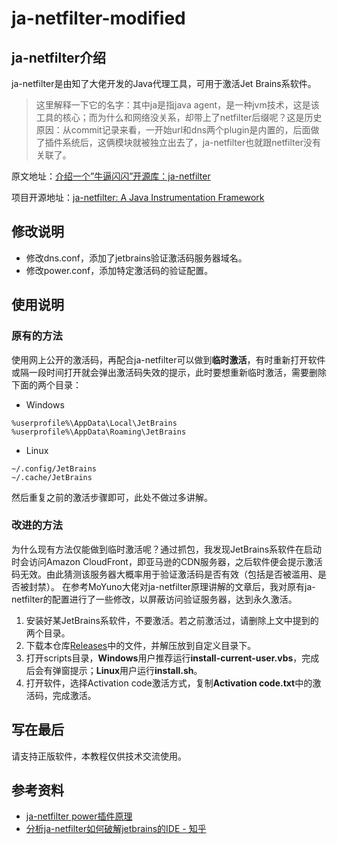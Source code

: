 # ja-netfilter-modified
## ja-netfilter介绍
ja-netfilter是由知了大佬开发的Java代理工具，可用于激活Jet Brains系软件。

> 这里解释一下它的名字：其中ja是指java agent，是一种jvm技术，这是该工具的核心；而为什么和网络没关系，却带上了netfilter后缀呢？这是历史原因：从commit记录来看，一开始url和dns两个plugin是内置的，后面做了插件系统后，这俩模块就被独立出去了，ja-netfilter也就跟netfilter没有关联了。

原文地址：[介绍一个”牛逼闪闪”开源库：ja-netfilter](https://zhile.io/2021/11/29/ja-netfilter-javaagent-lib.html)

项目开源地址：[ja-netfilter: A Java Instrumentation Framework](https://gitee.com/ja-netfilter/ja-netfilter)

## 修改说明
- 修改dns.conf，添加了jetbrains验证激活码服务器域名。
- 修改power.conf，添加特定激活码的验证配置。

## 使用说明

### 原有的方法

使用网上公开的激活码，再配合ja-netfilter可以做到**临时激活**，有时重新打开软件或隔一段时间打开就会弹出激活码失效的提示，此时要想重新临时激活，需要删除下面的两个目录：
- Windows
```
%userprofile%\AppData\Local\JetBrains
%userprofile%\AppData\Roaming\JetBrains
```
- Linux
```
~/.config/JetBrains
~/.cache/JetBrains
```
然后重复之前的激活步骤即可，此处不做过多讲解。

### 改进的方法
为什么现有方法仅能做到临时激活呢？通过抓包，我发现JetBrains系软件在启动时会访问Amazon CloudFront，即亚马逊的CDN服务器，之后软件便会提示激活码无效。由此猜测该服务器大概率用于验证激活码是否有效（包括是否被滥用、是否被封禁）。 在参考MoYuno大佬对ja-netfilter原理讲解的文章后，我对原有ja-netfilter的配置进行了一些修改，以屏蔽访问验证服务器，达到永久激活。

1. 安装好某JetBrains系软件，不要激活。若之前激活过，请删除上文中提到的两个目录。
2. 下载本仓库[Releases](https://github.com/v-JiangNan/ja-netfilter-modified/releases)中的文件，并解压放到自定义目录下。
3. 打开scripts目录，**Windows**用户推荐运行**install-current-user.vbs**，完成后会有弹窗提示；**Linux**用户运行**install.sh**。
4. 打开软件，选择Activation code激活方式，复制**Activation code.txt**中的激活码，完成激活。

## 写在最后

请支持正版软件，本教程仅供技术交流使用。

## 参考资料
- [ja-netfilter power插件原理](https://www.xuzhengtong.com/2022/07/25/ja-netfilter/ja-netfilter-plugins-power/) 
- [分析ja-netfilter如何破解jetbrains的IDE - 知乎](https://zhuanlan.zhihu.com/p/494706735?ssr_src=heifetz)

